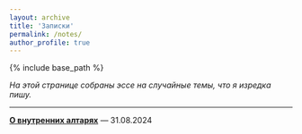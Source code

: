 ```yaml
---
layout: archive
title: 'Записки'
permalink: /notes/
author_profile: true
---
```


{% include base_path %}

<i>На этой странице собраны эссе на случайные темы, что я изредка пишу.</i>

<hr color="#888888" size="4" noshade>

<b><a href="https://areyde.com/notes/2024-08-31">О внутренних алтарях</a></b> — 31.08.2024

